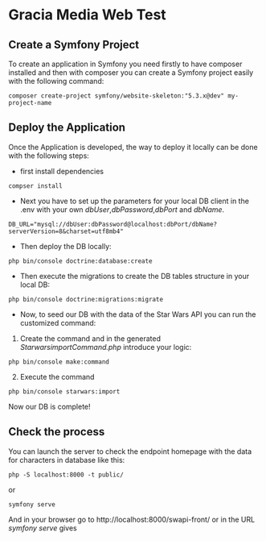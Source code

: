 # Gracia Media Web Test
## Create a Symfony Project
To create an application in Symfony you need firstly to have composer installed and then with composer you can create a Symfony project easily with the following command:
```
composer create-project symfony/website-skeleton:"5.3.x@dev" my-project-name
```
## Deploy the Application
Once the Application is developed, the way to deploy it locally can be done with the following steps:
- first install dependencies
```
compser install
```

- Next you have to set up the parameters for your local DB client in the .env with your own *dbUser*,*dbPassword*,*dbPort* and *dbName*.
```
DB_URL="mysql://dbUser:dbPassword@localhost:dbPort/dbName?serverVersion=8&charset=utf8mb4"
```
- Then deploy the DB locally:
``` 
php bin/console doctrine:database:create
```
- Then execute the migrations to create the DB tables structure in your local DB:
``` 
php bin/console doctrine:migrations:migrate
```
- Now, to seed our DB with the data of the Star Wars API you can run the customized command:
1) Create the command and in the generated *StarwarsimportCommand.php* introduce your logic:
```
php bin/console make:command
```

2) Execute the command
```
php bin/console starwars:import
```
Now our DB is complete!

## Check the process

You can launch the server to check the endpoint homepage with the data for characters in database like this:
``` 
php -S localhost:8000 -t public/
```
or 
``` 
symfony serve
```
And in your browser go to http://localhost:8000/swapi-front/ or in the URL *symfony serve* gives

